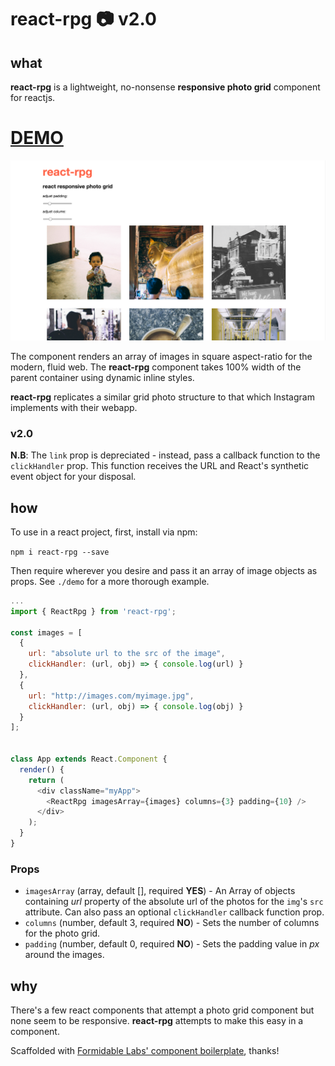 react-rpg :camera: v2.0
===========================
## what
**react-rpg** is a lightweight, no-nonsense **responsive photo grid** component for reactjs.

# [DEMO](http://james-oldfield.github.io/react-rpg)

![react-rpg](./reactPhotoGrid.png)

The component renders an array of images in square aspect-ratio for the modern, fluid web. The **react-rpg** component takes 100% width of the parent container using dynamic inline styles.

**react-rpg** replicates a similar grid photo structure to that which Instagram implements with their webapp.

### v2.0

**N.B**: The `link` prop is depreciated - instead, pass a callback function to the `clickHandler` prop. This function receives the URL and React's synthetic event object for your disposal.

## how

To use in a react project, first, install via npm:

`npm i react-rpg --save`

Then require wherever you desire and pass it an array of image objects as props. See `./demo` for a more thorough example.

```js
...
import { ReactRpg } from 'react-rpg';

const images = [
  {
    url: "absolute url to the src of the image",
    clickHandler: (url, obj) => { console.log(url) }
  },
  {
    url: "http://images.com/myimage.jpg",
    clickHandler: (url, obj) => { console.log(obj) }
  }
];


class App extends React.Component {
  render() {
    return (
      <div className="myApp">
        <ReactRpg imagesArray={images} columns={3} padding={10} />
      </div>
    );
  }
}
```

### Props
- `imagesArray` (array, default [], required **YES**) - An Array of objects containing *url* property of the absolute url of the photos for the `img`'s `src` attribute. Can also pass an optional `clickHandler` callback function prop.
- `columns` (number, default 3, required **NO**) - Sets the number of columns for the photo grid.
- `padding` (number, default 0, required **NO**) - Sets the padding value in *px* around the images.

## why

There's a few react components that attempt a photo grid component but none seem to be responsive. **react-rpg** attempts to make this easy in a component.

Scaffolded with [Formidable Labs' component boilerplate](https://github.com/FormidableLabs/formidable-react-component-boilerplate), thanks!

